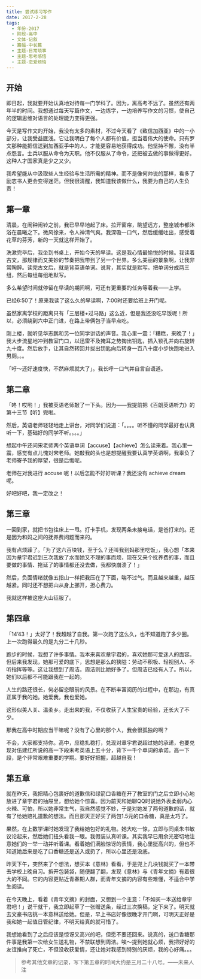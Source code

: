 ```yaml
---
title: 尝试练习写作
date: 2017-2-28
tags:
  - 年份-2017
  - 阶段-高中
  - 文体-记叙
  - 篇幅-中长篇
  - 主题-日常琐事
  - 主题-思考感悟
  - 主题-恋爱烦恼
---
```


## 开始

即日起，我就要开始认真地对待每一门学科了。因为，离高考不远了。虽然还有两年半的时间。我想通过每天写篇作文，一边练字，一边培养写作文的习惯，使自己的逻辑思维对语言的处理能力变得更强。

今天是写作文的开始，我没有太多的素材，不过今天看了《致信加西亚》中的一小部分，让我受益匪浅。它让我明白了每个人都有价值，担当着伟大的使命。只有罗文那种能把信送到加西亚手中的人，才能更容易地获得成功。他坚持不懈，没有半点怨言。士兵以服从命令为天职。他不仅服从了命令，还把被去做的事做得更好。这种人才国家真是少之又少。

我希望能从中汲取些人生经验与生活所需的精神。而不是像何帅说的那样，看多了励志书人更会变得迷茫。但我很清醒，我知道我该做什么，我要为自己的人生负责！

## 第一章

清晨，在闹钟闹铃之前，我已早早地起了床。拉开窗帘，眺望远方，整座城市都沐浴在晨曦之下。微风徐来，令人神清气爽。我深吸一口气，然后缓缓吐出，感受着花草的芬芳，新的一天就这样开始了。

洗漱完毕后，我坐到书桌上，开始今天的早读。这是我心情最愉悦的时候。我读着古文，那规律而又美妙的节奏把我带到了另一个世界。多么美丽的景象啊，让我非常陶醉。读完古文后，就是背英语单词。说背，其实就是默写。把单词分成两三组，然后每组每组地默写。

多么希望时间就停留在早读的期间啊，可还有更重要的任务等着我——上学。

已经6:50了！原来我读了这么久的早读啊，7:00时还要给班上开门呢。

虽然家离学校的距离只有「三层楼+过马路」这么近，但是我还没吃早饭呢！所以，必须绕到六中正门进，在路上带俩包子当早点吃。

刚上楼，就听见华志鹏和另一位同学讲话的声音。我心里一震：「糟糕，来晚了！」我大步流星地冲到教室门口，以迅雷不及掩耳之势掏出钥匙，插入锁孔并向右旋转九十度。然后放手，让其自然转回并拔出钥匙向后转身一百八十度小步快跑地进入男厕。。。

「吁～还好速度快，不然麻烦就大了」。我长呼一口气并自言自语道。

## 第二章

「咚！哎哟！」我被英语老师敲了一下头。因为——我提前把《百朗英语听力》的第十三节【听】完啦。

然后，英语老师轻轻地走上讲台，对同学们说道：「。。。。听不懂的同学最好也认真听一下，基础好的同学不听。。。。」

想起中午还问宋老师两个英语单词【accuse】【achieve】怎么读来着。我心里一震，感觉有点儿愧对宋老师。她敲我的头也是想提醒我要认真学英语啊，我辜负了老师寄予我的厚望，很是后悔呢。

老师在对我进行 accuse 呢！以后怎能不好好听课？我还没有 achieve dream 呢。

好吧好吧，我一定改之！

## 第三章

一回到家，就把书包往床上一甩。打卡手机，发现两条未接电话，是爸打来的。还是因为和妈之间的抚养费问题而来的。

我有点烦躁了。「为了这六百块钱，至于么？还叫我到妈那里吃饭」，我心想「本来因为章宇君迟到三次我放了水而她又不理的事而烦，现在又来个抚养费的事，而且要做的事情、拖延了的事情都还没去做，我都快崩溃了！」

然后，负面情绪就像五指山一样把我压在了下面，喘不过气。而且越来越重，越压越紧。同时还不想把山从身上挪开，担心费力。

我就这样被这座大山征服了。

## 第四章

「14’43！」太好了！我超越了自我。第一次跑了这么久，也不知道跑了多少圈。上一次跑得最久的是九分二十几秒。

跑步的时候，我想了许多事情。我本来喜欢章宇君的，喜欢她那可爱迷人的面容。但后来我发现，她那可爱的底下，思想是那么的狭隘：劳动不积极、轻视别人、不听指挥等等。这让我想到了周洁。周洁则比她好多了。但周洁已经有人了。所以，她们以后都不可能跟我在一起的。

人生的路还很长，何必留恋眼前的风景。在不断丰富阅历的过程中，在那边，有真正属于我的她。她爱我，我也爱她。

这形似美人关、温柔乡。走出来的我，不仅收获了人生宝贵的经验，还长大了不少。

那我在高中时期应当干嘛呢？没有了心里的那个人，我会很孤独的啊？

不会，大家都支持你。高中，应稳扎稳打，兑现对章宇君说超过她的承诺，也要兑现对伍建红所说的高一下段末考英语上五十分，背下一千个单词的承诺。高一下段，是个非常艰难重要的学期。要好好把握，超越自我！

## 第五章

就在昨天，我把精心包裹好的道歉信和绿箭口香糖在开了教室的门之后立即小心地放进了章宇君的抽屉里，想给她个惊喜。因为前天和她聊QQ时说她外表柔弱内心火辣、可怕，所以她非常生气，我自然感觉不妙，于是对她发了两句道歉的话，就有了给她赔礼道歉的想法。而且那天正好买了两包1.5元的口香糖，真是太巧了。

果然，在上数学课时她发现了我给她包好的礼物。她大吃一惊，立即与同桌朱书敏议论起来，然后她们扭头看我一眼。我假装认真听课。其实我早已用余光密切地注意她们的一举一动并听着课。看着她们满脸惊讶的表情，我心里挺高兴的，但也不知道她后来是吃了口香糖还是送入或扔了，所以心里还是没底。

昨天下午，突然来了个想法，想买本《意林》看看，于是兜上几块钱就买了一本带去学校上晚自习。拆开包装袋，随便翻了翻，发现《意林》与《青年文摘》有着很大的不同。它的内容更贴近青春期人群，而青年文摘的内容有些难懂，不适合中学生阅读。

在今天晚上，看着《青年文摘》的封面，又想到一个主意：「不如买一本送给章宇君吧！」说干就干，我立即起草了一张赠送条，经过三次换稿，定下来了。明天就去文豪书店挑一本意林送给她。但是，早上书店好像很晚才开门啊，可明天正好是我和她一起值日管纪律，不明天给真的就可惜了。

我想她看到了之后应该是惊讶又高兴的吧，但愿不要还回来。说真的，送口香糖那件事是我第一次给女生送礼物，不禁联想到周洁。唉～提到她就心烦，我把好好的友谊推向了死亡，不但没收获爱情，还让她对我感到特别的厌烦，我的心好痛。。。

> 参考其他文章的记录，写下第五章的时间大约是三月二十八号。——未来人注
